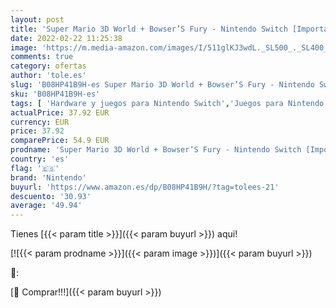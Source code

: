 ```yaml
---
layout: post
title: 'Super Mario 3D World + Bowser’S Fury - Nintendo Switch [Importación italiana]'
date: 2022-02-22 11:25:38
image: 'https://m.media-amazon.com/images/I/511glKJ3wdL._SL500_._SL400_.jpg'
comments: true
category: ofertas
author: 'tole.es'
slug: 'B08HP41B9H-es Super Mario 3D World + Bowser’S Fury - Nintendo Switch...'
sku: 'B08HP41B9H-es'
tags: [ 'Hardware y juegos para Nintendo Switch','Juegos para Nintendo Switch','Videojuegos','nintendo', ]
actualPrice: 37.92 EUR
currency: EUR
price: 37.92
comparePrice: 54.9 EUR
prodname: 'Super Mario 3D World + Bowser’S Fury - Nintendo Switch [Importación italiana]'
country: 'es'
flag: '🇪🇸'
brand: 'Nintendo'
buyurl: 'https://www.amazon.es/dp/B08HP41B9H/?tag=tolees-21'
descuento: '30.93'
average: '49.94'
---
```


Tienes [{{< param title >}}]({{< param buyurl >}}) aqui!

[![{{< param prodname >}}]({{< param image >}})]({{< param buyurl >}})

🔎:


[🛒 Comprar!!!]({{< param buyurl >}})
